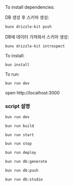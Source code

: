 To install dependencies:

DB 생성 후 스키마 생성:

```sh
bunx drizzle-kit push
```

DB에 데이터 가져와서 스키마 생성:

```sh
bunx drizzle-kit introspect
```

To install:

```sh
bun install
```

To run:

```sh
bun run dev
```

open http://localhost:3000

### script 설명

```sh # 개발 모드 실행
bun run dev
```

```sh # 빌드 실행
bun run build
```

```sh # pm2 실행
bun run start
```

```sh # pm2 중지
bun run stop
```

```sh # 서버 배포
bun run deploy
```

```sh # 스키마 생성
bun run db:generate
```

```sh # 스키마 저장
bun run db:push
```

```sh # 스키마 확인
bun run db:studio
```

